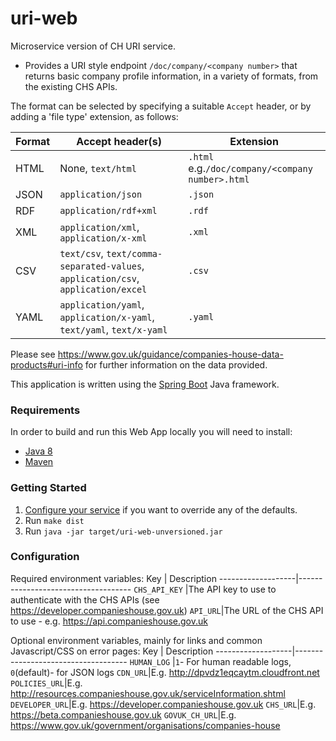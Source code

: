 
# uri-web
Microservice version of CH URI service.

- Provides a URI style endpoint `/doc/company/<company number>` that returns basic company profile information, in a variety of formats, from the existing CHS APIs.   

The format can be selected by specifying a suitable `Accept` header, or by adding a 'file type' extension, as follows:

Format    |   Accept header(s)   |  Extension
----------|----------------------|-------------
HTML|None, `text/html`|`.html` e.g.`/doc/company/<company number>.html`
JSON|`application/json`|`.json`
RDF|`application/rdf+xml`|`.rdf`
XML|`application/xml`, `application/x-xml`|`.xml`
CSV|`text/csv`, `text/comma-separated-values`, `application/csv`, `application/excel`|`.csv`
YAML|`application/yaml`, `application/x-yaml`, `text/yaml`, `text/x-yaml`|`.yaml`

Please see https://www.gov.uk/guidance/companies-house-data-products#uri-info for further information on the data provided.

This application is written using the [Spring Boot](http://projects.spring.io/spring-boot/) Java framework.

### Requirements
In order to build and run this Web App locally you will need to install:

- [Java 8](http://www.oracle.com/technetwork/java/javase/downloads/jdk8-downloads-2133151.html)
- [Maven](https://maven.apache.org/download.cgi)

### Getting Started

1. [Configure your service](#configuration) if you want to override any of the defaults.
1. Run `make dist`
1. Run `java -jar target/uri-web-unversioned.jar`


### Configuration
Required environment variables:
Key                | Description
-------------------|------------------------------------
`CHS_API_KEY` |The API key to use to authenticate with the CHS APIs (see https://developer.companieshouse.gov.uk)
`API_URL`|The URL of the CHS API to use - e.g. https://api.companieshouse.gov.uk

Optional environment variables, mainly for links and common Javascript/CSS on error pages:
Key                | Description
-------------------|------------------------------------
`HUMAN_LOG`        |`1`- For human readable logs, `0`(default)- for JSON logs
`CDN_URL`|E.g. http://dpvdz1eqcaytm.cloudfront.net
`POLICIES_URL`|E.g. http://resources.companieshouse.gov.uk/serviceInformation.shtml
`DEVELOPER_URL`|E.g. https://developer.companieshouse.gov.uk
`CHS_URL`|E.g. https://beta.companieshouse.gov.uk
`GOVUK_CH_URL`|E.g. https://www.gov.uk/government/organisations/companies-house
